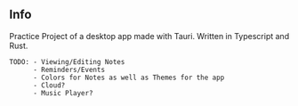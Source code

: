 ## Info

Practice Project of a desktop app made with Tauri. Written in Typescript and Rust.

```
TODO: - Viewing/Editing Notes
      - Reminders/Events
      - Colors for Notes as well as Themes for the app
      - Cloud?
      - Music Player?
```

